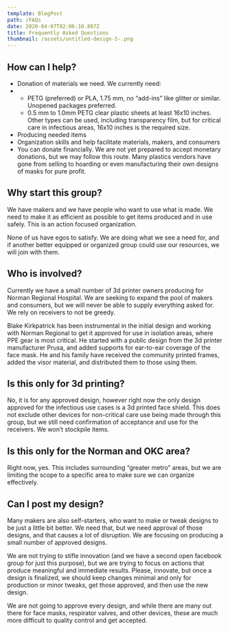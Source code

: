 ```yaml
---
template: BlogPost
path: /FAQs
date: 2020-04-07T02:06:10.897Z
title: Frequently Asked Questions
thumbnail: /assets/untitled-design-5-.png
---
```

## How can I help?

* Donation of materials we need. We currently need:
* * PETG (preferred) or PLA, 1.75 mm, no “add-ins” like glitter or similar. Unopened packages preferred.
  * 0.5 mm to 1.0mm PETG clear plastic sheets at least 16x10 inches. Other types can be used, including transparency film, but for critical care in infectious areas, 16x10 inches is the required size.
* Producing needed items
* Organization skills and help facilitate materials, makers, and consumers
* You can donate financially. We are not yet prepared to accept monetary donations, but we may follow this route. Many plastics vendors have gone from selling to hoarding or even manufacturing their own designs of masks for pure profit.



## Why start this group?

We have makers and we have people who want to use what is made. We need to make it as efficient as possible to get items produced and in use safely. This is an action focused organization.

None of us have egos to satisfy. We are doing what we see a need for, and if another better equipped or organized group could use our resources, we will join with them.



## Who is involved?

Currently we have a small number of 3d printer owners producing for Norman Regional Hospital. We are seeking to expand the pool of makers and consumers, but we will never be able to supply everything asked for. We rely on receivers to not be greedy.

Blake Kirkpatrick has been instrumental in the initial design and working with Norman Regional to get it approved for use in isolation areas, where PPE gear is most critical. He started with a public design from the 3d printer manufacturer Prusa, and added supports for ear-to-ear coverage of the face mask. He and his family have received the community printed frames, added the visor material, and distributed them to those using them.



## Is this only for 3d printing?

No, it is for any approved design, however right now the only design approved for the infectious use cases is a 3d printed face shield. This does not exclude other devices for non-critical care use being made through this group, but we still need confirmation of acceptance and use for the receivers. We won’t stockpile items.



## Is this only for the Norman and OKC area?

Right now, yes. This includes surrounding “greater metro” areas, but we are limiting the scope to a specific area to make sure we can organize effectively.



## Can I post my design?

Many makers are also self-starters, who want to make or tweak designs to be just a little bit better. We need that, but we need approval of those designs, and that causes a lot of disruption. We are focusing on producing a small number of approved designs.

We are not trying to stifle innovation (and we have a second open facebook group for just this purpose), but we are trying to focus on actions that produce meaningful and immediate results. Please, innovate, but once a design is finalized, we should keep changes minimal and only for production or minor tweaks, get those approved, and then use the new design.

We are not going to approve every design, and while there are many out there for face masks, respirator valves, and other devices, these are much more difficult to quality control and get accepted.
